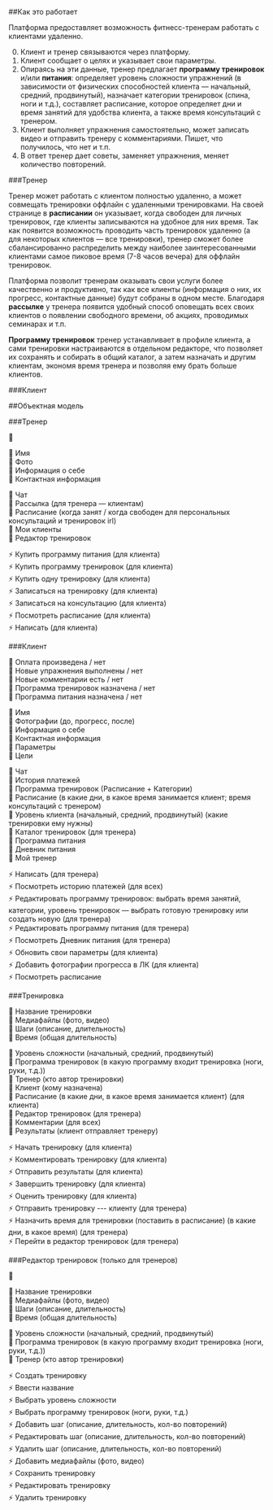 ##Как это работает

Платформа предоставляет возможность фитнесс-тренерам работать с клиентами удаленно.

0. Клиент и тренер связываются через платформу. <br>
1. Клиент сообщает о целях и указывает свои параметры. <br>
2. Опираясь на эти данные, тренер предлагает __программу тренировок__ и/или __питания__: определяет уровень сложности упражнений (в зависимости от физических способностей клиента — начальный, средний, продвинутый), назначает категории тренировок (спина, ноги и т.д.), составляет расписание, которое определяет дни и время занятий для удобства клиента, а также время консультаций с тренером. <br>
3. Клиент выполняет упражнения самостоятельно, может записать видео и отправить тренеру с комментариями. Пишет, что получилось, что нет и т.п. <br>
4. В ответ тренер дает советы, заменяет упражнения, меняет количество повторений.<br>

###Тренер

Тренер может работать с клиентом полностью удаленно, а может совмещать тренировки оффлайн с удаленными тренировками. На своей странице в __расписании__ он указывает, когда свободен для личных тренировок, где клиенты записываются на удобное для них время. Так как появится возможность проводить часть тренировок удаленно (а для некоторых клиентов — все тренировки), тренер сможет более сбалансированно распределить между наиболее заинтересованными клиентами самое пиковое время (7-8 часов вечера) для оффлайн тренировок. 

Платформа позволит тренерам оказывать свои услуги более качественно и продуктивно, так как все клиенты (информация о них, их прогресс, контактные данные) будут собраны в одном месте. Благодаря __рассылке__ у тренера появится удобный способ оповещать всех своих клиентов о появлении свободного времени, об акциях, проводимых семинарах и т.п.

__Программу тренировок__ тренер устанавливает в профиле клиента, а сами тренировки настраиваются в отдельном редакторе, что позволяет их сохранять и собирать в общий каталог, а затем назначать и другим клиентам, экономя время тренера и позволяя ему брать больше клиентов.

###Клиент





##Объектная модель

###Тренер

🚥  <br>

🔸 Имя<br>
🔸 Фото<br>
🔸 Информация о себе<br>
🔸 Контактная информация<br>

🔶 Чат<br>
🔶 Рассылка (для тренера — клиентам)<br>
🔶 Расписание (когда занят / когда свободен для персональных консультаций и тренировок irl) <br>
🔶 Мои клиенты <br>
🔶 Редактор тренировок<br>

⚡️ Купить программу питания (для клиента) <br>
⚡️ Купить программу тренировок (для клиента) <br>
⚡️ Купить одну тренировку (для клиента) <br>
⚡️ Записаться на тренировку (для клиента) <br>
⚡️ Записаться на консультацию (для клиента) <br>
⚡️ Посмотреть расписание (для клиента) <br>
⚡️ Написать (для клиента) <br>


###Клиент

🚥 Оплата произведена / нет<br>
🚥 Новые упражнения выполнены / нет<br>
🚥 Новые комментарии есть / нет<br>
🚥 Программа тренировок назначена / нет<br>
🚥 Программа питания назначена / нет<br>

🔸 Имя<br>
🔸 Фотографии (до, прогресс, после)<br>
🔸 Информация о себе<br>
🔸 Контактная информация<br>
🔸 Параметры<br>
🔸 Цели<br>

🔶 Чат<br>
🔶 История платежей <br>
🔶 Программа тренировок (Расписание + Категории)<br>
🔶 Расписание (в какие дни, в какое время занимается клиент; время консультаций с тренером) <br>
🔶 Уровень клиента (начальный, средний, продвинутый) (какие тренировки ему нужны) <br>
🔶 Каталог тренировок (для тренера)<br>
🔶 Программа питания<br>
🔶 Дневник питания<br>
🔶 Мой тренер<br>

⚡️ Написать (для тренера) <br>
⚡️ Посмотреть историю платежей (для всех) <br>
⚡️ Редактировать программу тренировок: выбрать время занятий, категории, уровень тренировок — выбрать готовую тренировку или  создать новую (для тренера) <br>
⚡️ Редактировать программу питания (для тренера) <br>
⚡️ Посмотреть Дневник питания (для тренера) <br>
⚡️ Обновить свои параметры (для клиента) <br>
⚡️ Добавить фотографии прогресса в ЛК (для клиента) <br>
⚡️ Посмотреть расписание <br>


###Тренировка

🔸 Название тренировки<br>
🔸 Медиафайлы (фото, видео)<br>
🔸 Шаги (описание, длительность)<br>
🔸 Время (общая длительность)<br>

🔶 Уровень сложности (начальный, средний, продвинутый) <br>
🔶 Программа тренировок (в какую программу входит тренировка (ноги, руки, т.д.)) <br>
🔶 Тренер (кто автор тренировки)<br>
🔶 Клиент (кому назначена)<br>
🔶 Расписание (в какие дни, в какое время занимается клиент) (для клиента) <br>
🔶 Редактор тренировок (для тренера)<br>
🔶 Комментарии (для всех) <br>
🔶 Результаты (клиент отправляет тренеру)<br>

⚡️ Начать тренировку (для клиента)<br>
⚡️ Комментировать тренировку (для клиента)<br>
⚡️ Отправить результаты (для клиента)<br>
⚡️ Завершить тренировку (для клиента)<br>
⚡️ Оценить тренировку (для клиента)<br>
⚡️ Отправить тренировку --- клиенту (для тренера)<br>
⚡️ Назначить время для тренировки (поставить в расписание) (в какие дни, в какое время) (для тренера)<br>
⚡️ Перейти в редактор тренировок (для тренера) <br>


###Редактор тренировок (только для тренеров)

🚥 <br>

🔸 Название тренировки<br>
🔸 Медиафайлы (фото, видео)<br>
🔸 Шаги (описание, длительность)<br>
🔸 Время (общая длительность)<br>

🔶 Уровень сложности (начальный, средний, продвинутый)<br>
🔶 Программа тренировок (в какую программу входит тренировка (ноги, руки, т.д.))<br>
🔶 Тренер (кто автор тренировки)<br>

⚡️ Создать тренировку<br>
⚡️ Ввести название<br>
⚡️ Выбрать уровень сложности<br>
⚡️ Выбрать программу тренировок (ноги, руки, т.д.)<br>
⚡️ Добавить шаг (описание, длительность, кол-во повторений)<br>
⚡️ Редактировать шаг (описание, длительность, кол-во повторений)<br>
⚡️ Удалить шаг (описание, длительность, кол-во повторений)<br>
⚡️ Добавить медиафайлы (фото, видео)<br>
⚡️ Сохранить тренировку<br>
⚡️ Редактировать тренировку<br>
⚡️ Удалить тренировку<br>
